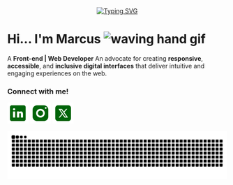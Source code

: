 <div align="center">
  <a href="https://git.io/typing-svg">
    <img src="https://readme-typing-svg.demolab.com?font=Orbitron&weight=500&size=30&duration=3000&pause=2000&color=006409&center=true&vCenter=true&width=435&lines=Welcome+to+my+profile!" alt="Typing SVG">
  </a>
</div>


# Hi... I'm Marcus  <img src="https://giffiles.alphacoders.com/221/221780.gif" alt="waving hand gif" aria-hidden="true" width="100" height="60" />

A **Front-end | Web Developer** An advocate for creating **responsive**, **accessible**, and **inclusive digital interfaces** that deliver intuitive and engaging experiences on the web.






<h3 align="left">Connect with me!</h3>

[![LinkedIn](https://github.com/rateryyz/rateryyz/blob/main/src/icons8-linkedin%20(1).svg)](https://www.linkedin.com/in/marcus-vinicius-moreira-front-end/)
[![Instagram](https://github.com/rateryyz/rateryyz/blob/main/src/icons8-instagram%20(1).svg)](https://www.instagram.com/88x88y/)
[![X](https://github.com/rateryyz/rateryyz/blob/main/src/icons8-twitterx%20(1).svg)](https://x.com/88x88y)


<picture align="center">
  <source media="(prefers-color-scheme: dark)" srcset="https://raw.githubusercontent.com/rateryyz/rateryyz/output/github-contribution-grid-snake-dark.svg">
  <source media="(prefers-color-scheme: light)" srcset="https://raw.githubusercontent.com/rateryyz/rateryyz/output/github-contribution-grid-snake-dark.svg">
  <img align="center" alt="github contribution grid snake animation" src="https://raw.githubusercontent.com/rateryyz/rateryyz/output/github-contribution-grid-snake.svg">
</picture>
